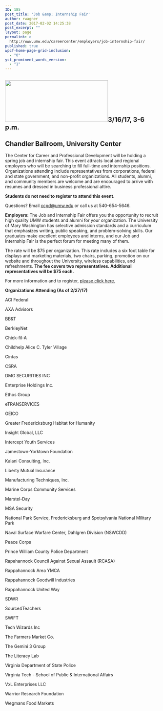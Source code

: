 ```yaml
---
ID: 185
post_title: 'Job &amp; Internship Fair'
author: rwagner
post_date: 2017-02-02 14:25:38
post_excerpt: ""
layout: page
permalink: >
  http://www.umw.edu/careercenter/employers/job-internship-fair/
published: true
wpcf-home-page-grid-inclusion:
  - "0"
yst_prominent_words_version:
  - "1"
---
```

<h2><img class="alignright wp-image-59 " src="http://www.umw.edu/careercenter/wp-content/uploads/sites/41/2016/08/CareerCenterHome-300x121.jpg" width="337" height="136" />3/16/17, 3-6 p.m.</h2>
<h2>Chandler Ballroom, University Center</h2>
<div class="entry-content">

The Center for Career and Professional Development will be holding a spring job and internship fair. This event attracts local and regional employers who will be searching to fill full-time and internship positions. Organizations attending include representatives from corporations, federal and state government, and non-profit organizations. All students, alumni, and community members are welcome and are encouraged to arrive with resumes and dressed in business professional attire.

<strong>Students do not need to register to attend this event.</strong>

Questions? Email ccpd@umw.edu or call us at 540-654-5646.

<strong>Employers: </strong>The Job and Internship Fair offers you the opportunity to recruit high quality UMW students and alumni for your organization. The University of Mary Washington has selective admission standards and a curriculum that emphasizes writing, public speaking, and problem-solving skills. Our graduates make excellent employees and interns, and our Job and Internship Fair is the perfect forum for meeting many of them.

The rate will be $75 per organization. This rate includes a six foot table for displays and marketing materials, two chairs, parking, promotion on our website and throughout the University, wireless capabilities, and refreshments. <strong>The fee covers two representatives. Additional representatives will be $75 each.</strong>

For more information and to register, <a href="https://docs.google.com/forms/d/e/1FAIpQLSdHHh0bvZAVeeycYjtxZrdVcyocyRDu624TnGmgcbbmGflUOA/viewform" target="_blank" rel="nofollow">please click here.</a>

<strong>Organizations Attending (As of 2/27/17)</strong>

ACI Federal

AXA Advisors

BB&amp;T

BerkleyNet

Chick-fil-A

Childhelp Alice C. Tyler Village

Cintas

CSRA

DMG SECURITIES INC

Enterprise Holdings Inc.

Ethos Group

eTRANSERVICES

GEICO

Greater Fredericksburg Habitat for Humanity

Insight Global, LLC

Intercept Youth Services

Jamestown-Yorktown Foundation

Kalani Consulting, Inc.

Liberty Mutual Insurance

Manufacturing Techniques, Inc.

Marine Corps Community Services

Marstel-Day

MSA Security

National Park Service, Fredericksburg and Spotsylvania National Military Park

Naval Surface Warfare Center, Dahlgren Division (NSWCDD)

Peace Corps

Prince William County Police Department

Rapahannock Council Against Sexual Assault (RCASA)

Rappahannock Area YMCA

Rappahannock Goodwill Industries

Rappahannock United Way

SDWR

Source4Teachers

SWIFT

Tech Wizards Inc

The Farmers Market Co.

The Gemini 3 Group

The Literacy Lab

Virginia Department of State Police

Virginia Tech - School of Public &amp; International Affairs

VxL Enterprises LLC

Warrior Research Foundation

Wegmans Food Markets

</div>